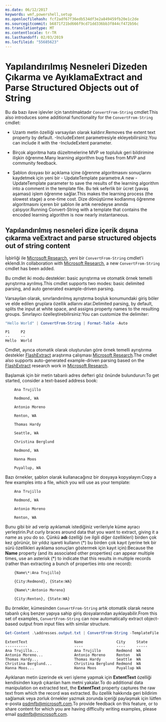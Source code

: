```yaml
---
ms.date: 06/12/2017
keywords: wmf,powershell,setup
ms.openlocfilehash: fcf2adf67f36edb534df3e2a849459fb20e1c2de
ms.sourcegitcommit: b6871f21bd666f9cd71dd336bb3f844cf472b56c
ms.translationtype: MT
ms.contentlocale: tr-TR
ms.lasthandoff: 02/03/2019
ms.locfileid: "55685623"
---
```

# <a name="extract-and-parse-structured-objects-out-of-string"></a><span data-ttu-id="76ed0-102">Yapılandırılmış Nesneleri Dizeden Çıkarma ve Ayıklama</span><span class="sxs-lookup"><span data-stu-id="76ed0-102">Extract and Parse Structured Objects out of String</span></span>

<span data-ttu-id="76ed0-103">Bu da bazı ilave işlevler için tanıtılmaktadır `ConvertFrom-String` cmdlet:</span><span class="sxs-lookup"><span data-stu-id="76ed0-103">This also introduces some additional functionality for the `ConvertFrom-String` cmdlet:</span></span>

- <span data-ttu-id="76ed0-104">Uzantı metin özelliği varsayılan olarak kaldırır.</span><span class="sxs-lookup"><span data-stu-id="76ed0-104">Removes the extent text property by default.</span></span> <span data-ttu-id="76ed0-105">-IncludeExtent parametresiyle ekleyebilirsiniz.</span><span class="sxs-lookup"><span data-stu-id="76ed0-105">You can include it with the -IncludeExtent parameter.</span></span>

- <span data-ttu-id="76ed0-106">Birçok algoritma hata düzeltmelerine MVP ve topluluk geri bildirimine ilişkin öğrenme.</span><span class="sxs-lookup"><span data-stu-id="76ed0-106">Many learning algorithm bug fixes from MVP and community feedback.</span></span>

- <span data-ttu-id="76ed0-107">Şablon dosyası bir açıklama içine öğrenme algoritmasını sonuçlarını kaydetmek için yeni bir - UpdateTemplate parametre.</span><span class="sxs-lookup"><span data-stu-id="76ed0-107">A new -UpdateTemplate parameter to save the results of the learning algorithm into a comment in the template file.</span></span> <span data-ttu-id="76ed0-108">Bu tek seferlik bir ücret (yavaş aşaması) işlem öğrenme sağlar.</span><span class="sxs-lookup"><span data-stu-id="76ed0-108">This makes the learning process (the slowest stage) a one-time cost.</span></span> <span data-ttu-id="76ed0-109">Dize dönüştürme kodlanmış öğrenme algoritmasını içeren bir şablon ile artık neredeyse anında çalışıyor.</span><span class="sxs-lookup"><span data-stu-id="76ed0-109">Running Convert-String with a template that contains the encoded learning algorithm is now nearly instantaneous.</span></span>

## <a name="extract-and-parse-structured-objects-out-of-string-content"></a><span data-ttu-id="76ed0-110">Yapılandırılmış nesneleri dize içerik dışına çıkarma ve</span><span class="sxs-lookup"><span data-stu-id="76ed0-110">Extract and parse structured objects out of string content</span></span>

<span data-ttu-id="76ed0-111">İşbirliği ile [Microsoft Research](https://www.microsoft.com/en-us/research/?from=http%3A%2F%2Fresearch.microsoft.com%2F), yeni bir `ConvertFrom-String` cmdlet'i eklendi.</span><span class="sxs-lookup"><span data-stu-id="76ed0-111">In collaboration with [Microsoft Research](https://www.microsoft.com/en-us/research/?from=http%3A%2F%2Fresearch.microsoft.com%2F), a new `ConvertFrom-String` cmdlet has been added.</span></span>

<span data-ttu-id="76ed0-112">Bu cmdlet iki modu destekler: basic ayrıştırma ve otomatik örnek temelli ayrıştırma ayrılmış.</span><span class="sxs-lookup"><span data-stu-id="76ed0-112">This cmdlet supports two modes: basic delimited parsing, and auto generated example-driven parsing.</span></span>

<span data-ttu-id="76ed0-113">Varsayılan olarak, sınırlandırılmış ayrıştırma boşluk konumundaki giriş böler ve elde edilen gruplara özellik adlarını atar.</span><span class="sxs-lookup"><span data-stu-id="76ed0-113">Delimited parsing, by default, splits the input at white space, and assigns property names to the resulting groups.</span></span> <span data-ttu-id="76ed0-114">Sınırlayıcı özelleştirebilirsiniz:</span><span class="sxs-lookup"><span data-stu-id="76ed0-114">You can customize the delimiter:</span></span>

```powershell
"Hello World" | ConvertFrom-String | Format-Table -Auto
```

```output
P1     P2
--     --
Hello  World
```

<span data-ttu-id="76ed0-115">Cmdlet, ayrıca otomatik olarak oluşturulan göre örnek temelli ayrıştırma destekler [FlashExtract](https://www.microsoft.com/en-us/research/publication/flashextract-framework-data-extraction-examples/?from=http%3A%2F%2Fresearch.microsoft.com%2Fen-us%2Fum%2Fpeople%2Fsumitg%2Fflashextract.html) araştırma çalışması [Microsoft Research](https://www.microsoft.com/en-us/research/?from=http%3A%2F%2Fresearch.microsoft.com%2F).</span><span class="sxs-lookup"><span data-stu-id="76ed0-115">The cmdlet also supports auto-generated example-driven parsing based on the [FlashExtract](https://www.microsoft.com/en-us/research/publication/flashextract-framework-data-extraction-examples/?from=http%3A%2F%2Fresearch.microsoft.com%2Fen-us%2Fum%2Fpeople%2Fsumitg%2Fflashextract.html) research work in [Microsoft Research](https://www.microsoft.com/en-us/research/?from=http%3A%2F%2Fresearch.microsoft.com%2F).</span></span>

<span data-ttu-id="76ed0-116">Başlamak için bir metin tabanlı adres defteri göz önünde bulundurun:</span><span class="sxs-lookup"><span data-stu-id="76ed0-116">To get started, consider a text-based address book:</span></span>

```
    Ana Trujillo

    Redmond, WA

    Antonio Moreno

    Renton, WA

    Thomas Hardy

    Seattle, WA

    Christina Berglund

    Redmond, WA

    Hanna Moos

    Puyallup, WA
```

<span data-ttu-id="76ed0-117">Bazı örnekler, şablon olarak kullanacağınız bir dosyaya kopyalayın:</span><span class="sxs-lookup"><span data-stu-id="76ed0-117">Copy a few examples into a file, which you will use as your template:</span></span>

```
    Ana Trujillo

    Redmond, WA

    Antonio Moreno

    Renton, WA
```

<span data-ttu-id="76ed0-118">Bunu gibi bir ad verip ayıklamak istediğiniz verileriyle küme ayracı yerleştirin.</span><span class="sxs-lookup"><span data-stu-id="76ed0-118">Put curly braces around data that you want to extract, giving it a name as you do so.</span></span> <span data-ttu-id="76ed0-119">Çünkü **adı** özelliği (ve ilgili diğer özellikleri) birden çok kez görünür, bir yıldız işareti kullanın (\*) bu birden çok kayıt (yerine tek bir sürü özellikleri ayıklama sonuçları göstermek için kayıt için):</span><span class="sxs-lookup"><span data-stu-id="76ed0-119">Because the **Name** property (and its associated other properties) can appear multiple times, use an asterisk (\*) to indicate that this results in multiple records (rather than extracting a bunch of properties into one record):</span></span>

```
    {Name\*:Ana Trujillo}

    {City:Redmond}, {State:WA}

    {Name\*:Antonio Moreno}

    {City:Renton}, {State:WA}
```

<span data-ttu-id="76ed0-120">Bu örnekler, kümesinden `ConvertFrom-String` artık otomatik olarak nesne tabanlı çıkış benzer yapıya sahip giriş dosyalarından ayıklayabilir.</span><span class="sxs-lookup"><span data-stu-id="76ed0-120">From this set of examples, `ConvertFrom-String` can now automatically extract object-based output from input files with similar structure.</span></span>

```powershell
Get-Content .\addresses.output.txt | ConvertFrom-String -TemplateFile .\addresses.template.txt | Format-Table -Auto
```

```output
ExtentText                     Name               City     State
----------                     ----               ----     -----
Ana Trujillo...                Ana Trujillo       Redmond  WA
Antonio Moreno...              Antonio Moreno     Renton   WA
Thomas Hardy...                Thomas Hardy       Seattle  WA
Christina Berglund...          Christina Berglund Redmond  WA
Hanna Moos...                  Hanna Moos         Puyallup WA
```

<span data-ttu-id="76ed0-121">Ayıklanan metin üzerinde ek veri işleme yapmak için **ExtentText** özelliği kendisinden kaydı çıkarılan ham metni yakalar.</span><span class="sxs-lookup"><span data-stu-id="76ed0-121">To do additional data manipulation on extracted text, the **ExtentText** property captures the raw text from which the record was extracted.</span></span> <span data-ttu-id="76ed0-122">Bu özellik hakkında geri bildirim sağlamak veya zorluk örnekler yazmak zorunda içeriği paylaşmak için lütfen e-posta <psdmfb@microsoft.com>.</span><span class="sxs-lookup"><span data-stu-id="76ed0-122">To provide feedback on this feature, or to share content for which you are having difficulty writing examples, please email <psdmfb@microsoft.com>.</span></span>